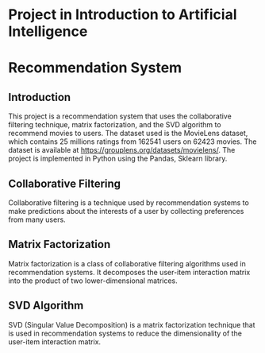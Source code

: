 # Project in Introduction to Artificial Intelligence
# Recommendation System

## Introduction
This project is a recommendation system that uses the collaborative filtering technique, matrix factorization, and the SVD algorithm to recommend movies to users. 
The dataset used is the MovieLens dataset, which contains 25 millions ratings from 162541 users on 62423 movies. The dataset is available at https://grouplens.org/datasets/movielens/. 
The project is implemented in Python using the Pandas, Sklearn library.

## Collaborative Filtering
Collaborative filtering is a technique used by recommendation systems to make predictions about the interests of a user by collecting preferences from many users.

## Matrix Factorization
Matrix factorization is a class of collaborative filtering algorithms used in recommendation systems. It decomposes the user-item interaction matrix into the product of two lower-dimensional matrices.

## SVD Algorithm
SVD (Singular Value Decomposition) is a matrix factorization technique that is used in recommendation systems to reduce the dimensionality of the user-item interaction matrix.

